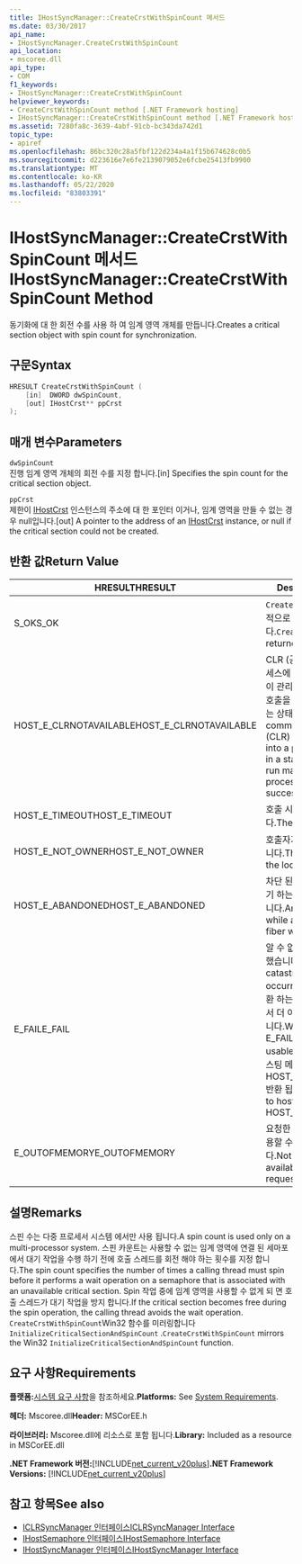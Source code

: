 ```yaml
---
title: IHostSyncManager::CreateCrstWithSpinCount 메서드
ms.date: 03/30/2017
api_name:
- IHostSyncManager.CreateCrstWithSpinCount
api_location:
- mscoree.dll
api_type:
- COM
f1_keywords:
- IHostSyncManager::CreateCrstWithSpinCount
helpviewer_keywords:
- CreateCrstWithSpinCount method [.NET Framework hosting]
- IHostSyncManager::CreateCrstWithSpinCount method [.NET Framework hosting]
ms.assetid: 7280fa8c-3639-4abf-91cb-bc343da742d1
topic_type:
- apiref
ms.openlocfilehash: 86bc320c28a5fbf122d234a4a1f15b674628c0b5
ms.sourcegitcommit: d223616e7e6fe2139079052e6fcbe25413fb9900
ms.translationtype: MT
ms.contentlocale: ko-KR
ms.lasthandoff: 05/22/2020
ms.locfileid: "83803391"
---
```

# <a name="ihostsyncmanagercreatecrstwithspincount-method"></a><span data-ttu-id="534e7-102">IHostSyncManager::CreateCrstWithSpinCount 메서드</span><span class="sxs-lookup"><span data-stu-id="534e7-102">IHostSyncManager::CreateCrstWithSpinCount Method</span></span>
<span data-ttu-id="534e7-103">동기화에 대 한 회전 수를 사용 하 여 임계 영역 개체를 만듭니다.</span><span class="sxs-lookup"><span data-stu-id="534e7-103">Creates a critical section object with spin count for synchronization.</span></span>  
  
## <a name="syntax"></a><span data-ttu-id="534e7-104">구문</span><span class="sxs-lookup"><span data-stu-id="534e7-104">Syntax</span></span>  
  
```cpp  
HRESULT CreateCrstWithSpinCount (  
    [in]  DWORD dwSpinCount,  
    [out] IHostCrst** ppCrst  
);  
```  
  
## <a name="parameters"></a><span data-ttu-id="534e7-105">매개 변수</span><span class="sxs-lookup"><span data-stu-id="534e7-105">Parameters</span></span>  
 `dwSpinCount`  
 <span data-ttu-id="534e7-106">진행 임계 영역 개체의 회전 수를 지정 합니다.</span><span class="sxs-lookup"><span data-stu-id="534e7-106">[in] Specifies the spin count for the critical section object.</span></span>  
  
 `ppCrst`  
 <span data-ttu-id="534e7-107">제한이 [IHostCrst](ihostcrst-interface.md) 인스턴스의 주소에 대 한 포인터 이거나, 임계 영역을 만들 수 없는 경우 null입니다.</span><span class="sxs-lookup"><span data-stu-id="534e7-107">[out] A pointer to the address of an [IHostCrst](ihostcrst-interface.md) instance, or null if the critical section could not be created.</span></span>  
  
## <a name="return-value"></a><span data-ttu-id="534e7-108">반환 값</span><span class="sxs-lookup"><span data-stu-id="534e7-108">Return Value</span></span>  
  
|<span data-ttu-id="534e7-109">HRESULT</span><span class="sxs-lookup"><span data-stu-id="534e7-109">HRESULT</span></span>|<span data-ttu-id="534e7-110">Description</span><span class="sxs-lookup"><span data-stu-id="534e7-110">Description</span></span>|  
|-------------|-----------------|  
|<span data-ttu-id="534e7-111">S_OK</span><span class="sxs-lookup"><span data-stu-id="534e7-111">S_OK</span></span>|<span data-ttu-id="534e7-112">`CreateCrstWithSpinCount`성공적으로 반환 되었습니다.</span><span class="sxs-lookup"><span data-stu-id="534e7-112">`CreateCrstWithSpinCount` returned successfully.</span></span>|  
|<span data-ttu-id="534e7-113">HOST_E_CLRNOTAVAILABLE</span><span class="sxs-lookup"><span data-stu-id="534e7-113">HOST_E_CLRNOTAVAILABLE</span></span>|<span data-ttu-id="534e7-114">CLR (공용 언어 런타임)이 프로세스에 로드 되지 않았거나 CLR이 관리 코드를 실행할 수 없거나 호출을 성공적으로 처리할 수 없는 상태에 있습니다.</span><span class="sxs-lookup"><span data-stu-id="534e7-114">The common language runtime (CLR) has not been loaded into a process, or the CLR is in a state in which it cannot run managed code or process the call successfully.</span></span>|  
|<span data-ttu-id="534e7-115">HOST_E_TIMEOUT</span><span class="sxs-lookup"><span data-stu-id="534e7-115">HOST_E_TIMEOUT</span></span>|<span data-ttu-id="534e7-116">호출 시간이 초과 되었습니다.</span><span class="sxs-lookup"><span data-stu-id="534e7-116">The call timed out.</span></span>|  
|<span data-ttu-id="534e7-117">HOST_E_NOT_OWNER</span><span class="sxs-lookup"><span data-stu-id="534e7-117">HOST_E_NOT_OWNER</span></span>|<span data-ttu-id="534e7-118">호출자가 잠금을 소유 하지 않습니다.</span><span class="sxs-lookup"><span data-stu-id="534e7-118">The caller does not own the lock.</span></span>|  
|<span data-ttu-id="534e7-119">HOST_E_ABANDONED</span><span class="sxs-lookup"><span data-stu-id="534e7-119">HOST_E_ABANDONED</span></span>|<span data-ttu-id="534e7-120">차단 된 스레드나 파이버에서 대기 하는 동안 이벤트를 취소 했습니다.</span><span class="sxs-lookup"><span data-stu-id="534e7-120">An event was canceled while a blocked thread or fiber was waiting on it.</span></span>|  
|<span data-ttu-id="534e7-121">E_FAIL</span><span class="sxs-lookup"><span data-stu-id="534e7-121">E_FAIL</span></span>|<span data-ttu-id="534e7-122">알 수 없는 치명적인 오류가 발생 했습니다.</span><span class="sxs-lookup"><span data-stu-id="534e7-122">An unknown catastrophic failure occurred.</span></span> <span data-ttu-id="534e7-123">메서드가 E_FAIL 반환 하는 경우 해당 프로세스 내에서 더 이상 CLR을 사용할 수 없습니다.</span><span class="sxs-lookup"><span data-stu-id="534e7-123">When a method returns E_FAIL, the CLR is no longer usable within the process.</span></span> <span data-ttu-id="534e7-124">호스팅 메서드를 이후에 호출 하면 HOST_E_CLRNOTAVAILABLE 반환 됩니다.</span><span class="sxs-lookup"><span data-stu-id="534e7-124">Subsequent calls to hosting methods return HOST_E_CLRNOTAVAILABLE.</span></span>|  
|<span data-ttu-id="534e7-125">E_OUTOFMEMORY</span><span class="sxs-lookup"><span data-stu-id="534e7-125">E_OUTOFMEMORY</span></span>|<span data-ttu-id="534e7-126">요청한 임계 영역을 만드는 데 사용할 수 있는 메모리가 부족 합니다.</span><span class="sxs-lookup"><span data-stu-id="534e7-126">Not enough memory was available to create the requested critical section.</span></span>|  
  
## <a name="remarks"></a><span data-ttu-id="534e7-127">설명</span><span class="sxs-lookup"><span data-stu-id="534e7-127">Remarks</span></span>  
 <span data-ttu-id="534e7-128">스핀 수는 다중 프로세서 시스템 에서만 사용 됩니다.</span><span class="sxs-lookup"><span data-stu-id="534e7-128">A spin count is used only on a multi-processor system.</span></span> <span data-ttu-id="534e7-129">스핀 카운트는 사용할 수 없는 임계 영역에 연결 된 세마포에서 대기 작업을 수행 하기 전에 호출 스레드를 회전 해야 하는 횟수를 지정 합니다.</span><span class="sxs-lookup"><span data-stu-id="534e7-129">The spin count specifies the number of times a calling thread must spin before it performs a wait operation on a semaphore that is associated with an unavailable critical section.</span></span> <span data-ttu-id="534e7-130">Spin 작업 중에 임계 영역을 사용할 수 없게 되 면 호출 스레드가 대기 작업을 방지 합니다.</span><span class="sxs-lookup"><span data-stu-id="534e7-130">If the critical section becomes free during the spin operation, the calling thread avoids the wait operation.</span></span> <span data-ttu-id="534e7-131">`CreateCrstWithSpinCount`Win32 함수를 미러링합니다 `InitializeCriticalSectionAndSpinCount` .</span><span class="sxs-lookup"><span data-stu-id="534e7-131">`CreateCrstWithSpinCount` mirrors the Win32 `InitializeCriticalSectionAndSpinCount` function.</span></span>  
  
## <a name="requirements"></a><span data-ttu-id="534e7-132">요구 사항</span><span class="sxs-lookup"><span data-stu-id="534e7-132">Requirements</span></span>  
 <span data-ttu-id="534e7-133">**플랫폼:**[시스템 요구 사항](../../get-started/system-requirements.md)을 참조하세요.</span><span class="sxs-lookup"><span data-stu-id="534e7-133">**Platforms:** See [System Requirements](../../get-started/system-requirements.md).</span></span>  
  
 <span data-ttu-id="534e7-134">**헤더:** Mscoree.dll</span><span class="sxs-lookup"><span data-stu-id="534e7-134">**Header:** MSCorEE.h</span></span>  
  
 <span data-ttu-id="534e7-135">**라이브러리:** Mscoree.dll에 리소스로 포함 됩니다.</span><span class="sxs-lookup"><span data-stu-id="534e7-135">**Library:** Included as a resource in MSCorEE.dll</span></span>  
  
 <span data-ttu-id="534e7-136">**.NET Framework 버전:**[!INCLUDE[net_current_v20plus](../../../../includes/net-current-v20plus-md.md)]</span><span class="sxs-lookup"><span data-stu-id="534e7-136">**.NET Framework Versions:** [!INCLUDE[net_current_v20plus](../../../../includes/net-current-v20plus-md.md)]</span></span>  
  
## <a name="see-also"></a><span data-ttu-id="534e7-137">참고 항목</span><span class="sxs-lookup"><span data-stu-id="534e7-137">See also</span></span>

- [<span data-ttu-id="534e7-138">ICLRSyncManager 인터페이스</span><span class="sxs-lookup"><span data-stu-id="534e7-138">ICLRSyncManager Interface</span></span>](iclrsyncmanager-interface.md)
- [<span data-ttu-id="534e7-139">IHostSemaphore 인터페이스</span><span class="sxs-lookup"><span data-stu-id="534e7-139">IHostSemaphore Interface</span></span>](ihostsemaphore-interface.md)
- [<span data-ttu-id="534e7-140">IHostSyncManager 인터페이스</span><span class="sxs-lookup"><span data-stu-id="534e7-140">IHostSyncManager Interface</span></span>](ihostsyncmanager-interface.md)
